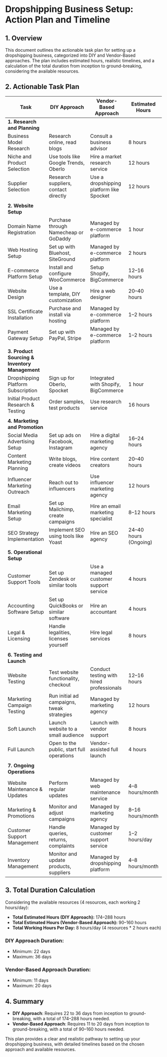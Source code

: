 
# Dropshipping Business Setup: Action Plan and Timeline

## 1. Overview
This document outlines the actionable task plan for setting up a dropshipping business, categorized into DIY and Vendor-Based approaches. The plan includes estimated hours, realistic timelines, and a calculation of the total duration from inception to ground-breaking, considering the available resources.

## 2. Actionable Task Plan

| **Task**                                 | **DIY Approach**                        | **Vendor-Based Approach**              | **Estimated Hours**      | **Timeline**             |
|------------------------------------------|-----------------------------------------|----------------------------------------|--------------------------|--------------------------|
| **1. Research and Planning**             |                                         |                                        |                          | **Week 1**               |
| Business Model Research                  | Research online, read blogs             | Consult a business advisor             | 8 hours                  | 1 day                    |
| Niche and Product Selection              | Use tools like Google Trends, Oberlo    | Hire a market research service         | 12 hours                 | 2 days                   |
| Supplier Selection                       | Research suppliers, contact directly    | Use a dropshipping platform like Spocket | 12 hours                 | 2 days                   |
|                                          |                                         |                                        |                          |                          |
| **2. Website Setup**                     |                                         |                                        |                          | **Week 2**               |
| Domain Name Registration                 | Purchase through Namecheap or GoDaddy   | Managed by e-commerce platform         | 1 hour                   | 1 day                    |
| Web Hosting Setup                        | Set up with Bluehost, SiteGround        | Managed by e-commerce platform         | 2 hours                  | 1 day                    |
| E-commerce Platform Setup                | Install and configure WooCommerce       | Setup Shopify, BigCommerce             | 12–16 hours              | 2 days                   |
| Website Design                           | Use a template, DIY customization       | Hire a web designer                    | 20–40 hours              | 3–5 days                 |
| SSL Certificate Installation             | Purchase and install via hosting        | Managed by e-commerce platform         | 1–2 hours                | 1 day                    |
| Payment Gateway Setup                    | Set up with PayPal, Stripe              | Managed by e-commerce platform         | 1–2 hours                | 1 day                    |
|                                          |                                         |                                        |                          |                          |
| **3. Product Sourcing & Inventory Management** |                                     |                                        |                          | **Week 3**               |
| Dropshipping Platform Subscription       | Sign up for Oberlo, Spocket             | Integrated with Shopify, BigCommerce   | 1 hour                   | 1 day                    |
| Initial Product Research & Testing       | Order samples, test products            | Use research service                   | 16 hours                 | 2 days                   |
|                                          |                                         |                                        |                          |                          |
| **4. Marketing and Promotion**           |                                         |                                        |                          | **Weeks 4-5**            |
| Social Media Advertising Setup           | Set up ads on Facebook, Instagram       | Hire a digital marketing agency        | 16–24 hours              | 3 days                   |
| Content Marketing Planning               | Write blogs, create videos              | Hire content creators                  | 20–40 hours              | 3–5 days                 |
| Influencer Marketing Outreach            | Reach out to influencers                | Use influencer marketing agency        | 12 hours                 | 2–3 days                 |
| Email Marketing Setup                    | Set up Mailchimp, create campaigns      | Hire an email marketing specialist     | 8–12 hours               | 2 days                   |
| SEO Strategy Implementation              | Implement SEO using tools like Yoast    | Hire an SEO agency                     | 24–40 hours (Ongoing)    | Start in Week 4, ongoing |
|                                          |                                         |                                        |                          |                          |
| **5. Operational Setup**                 |                                         |                                        |                          | **Week 6**               |
| Customer Support Tools                   | Set up Zendesk or similar tools         | Use a managed customer support service | 4 hours                  | 1 day                    |
| Accounting Software Setup                | Set up QuickBooks or similar software   | Hire an accountant                     | 4 hours                  | 1 day                    |
| Legal & Licensing                        | Handle legalities, licenses yourself    | Hire legal services                    | 8 hours                  | 1 day                    |
|                                          |                                         |                                        |                          |                          |
| **6. Testing and Launch**                |                                         |                                        |                          | **Week 7**               |
| Website Testing                          | Test website functionality, checkout    | Conduct testing with hired professionals | 12–16 hours              | 2–3 days                 |
| Marketing Campaign Testing               | Run initial ad campaigns, tweak strategies | Managed by marketing agency          | 12 hours                 | 2 days                   |
| Soft Launch                              | Launch website to a small audience      | Launch with vendor support             | 8 hours                  | 1 day                    |
| Full Launch                              | Open to the public, start full operations | Vendor-assisted full launch           | 4 hours                  | 1 day                    |
|                                          |                                         |                                        |                          |                          |
| **7. Ongoing Operations**                |                                         |                                        |                          | **Post Launch**          |
| Website Maintenance & Updates            | Perform regular updates                 | Managed by web maintenance service     | 4–8 hours/month          | Weekly/Monthly           |
| Marketing & Promotions                   | Monitor and adjust campaigns            | Managed by marketing agency            | 8–16 hours/month         | Weekly/Monthly           |
| Customer Support Management              | Handle queries, returns, complaints     | Managed by customer support service    | 1–2 hours/day            | Daily/Weekly             |
| Inventory Management                     | Monitor and update products, suppliers  | Managed by dropshipping platform       | 4–8 hours/month          | Weekly/Monthly           |

## 3. Total Duration Calculation

Considering the available resources (4 resources, each working 2 hours/day):

- **Total Estimated Hours (DIY Approach):** 174–288 hours
- **Total Estimated Hours (Vendor-Based Approach):** 90–160 hours
- **Total Working Hours Per Day:** 8 hours/day (4 resources * 2 hours each)

### DIY Approach Duration:
- Minimum: 22 days
- Maximum: 36 days

### Vendor-Based Approach Duration:
- Minimum: 11 days
- Maximum: 20 days

## 4. Summary
- **DIY Approach**: Requires 22 to 36 days from inception to ground-breaking, with a total of 174–288 hours needed.
- **Vendor-Based Approach**: Requires 11 to 20 days from inception to ground-breaking, with a total of 90–160 hours needed.

This plan provides a clear and realistic pathway to setting up your dropshipping business, with detailed timelines based on the chosen approach and available resources.
